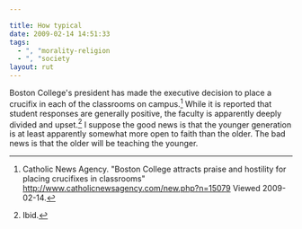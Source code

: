 ```yaml
---

title: How typical
date: 2009-02-14 14:51:33
tags:
  - ", "morality-religion
  - ", "society
layout: rut
---
```


Boston College's president has made the executive decision to place a crucifix in each of the classrooms on campus.[^200902141]  While it is reported that student responses are generally positive, the faculty is apparently deeply divided and upset.[^200902142]  I suppose the good news is that the younger generation is at least apparently somewhat more open to faith than the older.  The bad news is that the older will be teaching the younger.

[^200902141]: Catholic News Agency.  "Boston College attracts praise and hostility for placing crucifixes in classrooms" <http://www.catholicnewsagency.com/new.php?n=15079> Viewed 2009-02-14.  
[^200902142]: Ibid.


